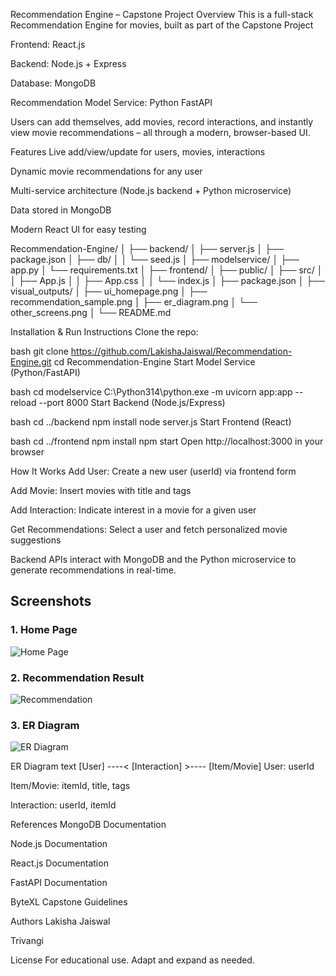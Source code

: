 Recommendation Engine – Capstone Project
Overview
This is a full-stack Recommendation Engine for movies, built as part of the Capstone Project 

Frontend: React.js

Backend: Node.js + Express

Database: MongoDB

Recommendation Model Service: Python FastAPI

Users can add themselves, add movies, record interactions, and instantly view movie recommendations – all through a modern, browser-based UI.

Features
Live add/view/update for users, movies, interactions

Dynamic movie recommendations for any user

Multi-service architecture (Node.js backend + Python microservice)

Data stored in MongoDB

Modern React UI for easy testing

Recommendation-Engine/
│
├── backend/
│   ├── server.js
│   ├── package.json
│   ├── db/
│   │   └── seed.js
│
├── modelservice/
│   ├── app.py
│   └── requirements.txt
│
├── frontend/
│   ├── public/
│   ├── src/
│   │   ├── App.js
│   │   ├── App.css
│   │   └── index.js
│   ├── package.json
│
├── visual_outputs/
│   ├── ui_homepage.png
│   ├── recommendation_sample.png
│   ├── er_diagram.png
│   └── other_screens.png
│
└── README.md

Installation & Run Instructions
Clone the repo:

bash
git clone https://github.com/LakishaJaiswal/Recommendation-Engine.git
cd Recommendation-Engine
Start Model Service (Python/FastAPI)

bash
cd modelservice
C:\Python314\python.exe -m uvicorn app:app --reload --port 8000
Start Backend (Node.js/Express)

bash
cd ../backend
npm install
node server.js
Start Frontend (React)

bash
cd ../frontend
npm install
npm start
Open http://localhost:3000 in your browser

How It Works
Add User: Create a new user (userId) via frontend form

Add Movie: Insert movies with title and tags

Add Interaction: Indicate interest in a movie for a given user

Get Recommendations: Select a user and fetch personalized movie suggestions

Backend APIs interact with MongoDB and the Python microservice to generate recommendations in real-time.

## Screenshots

### 1. Home Page
![Home Page](visual_outputs/ui_homepage.png)

### 2. Recommendation Result
![Recommendation](visual_outputs/recommendation_sample.png)

### 3. ER Diagram
![ER Diagram](visual_outputs/er_diagram.png)


ER Diagram
text
[User] ----< [Interaction] >---- [Item/Movie]
User: userId

Item/Movie: itemId, title, tags

Interaction: userId, itemId

References
MongoDB Documentation

Node.js Documentation

React.js Documentation

FastAPI Documentation

ByteXL Capstone Guidelines

Authors
Lakisha Jaiswal

Trivangi

License
For educational use. Adapt and expand as needed.